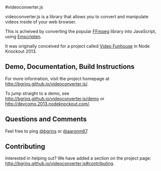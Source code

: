 #videoconverter.js

videoconverter.js is a library that allows you to convert and manipulate videos inside of your web browser.

This is acheived by converting the popular [FFmpeg](http://ffmpeg.org/) library into JavaScript, using [Emscripten](https://github.com/kripken/emscripten).

It was originally conceived for a project called [Video Funhouse](http://nodeknockout.com/teams/devcomo) in Node Knockout 2013.


## Demo, Documentation, Build Instructions

For more information, visit the project homepage at http://bgrins.github.io/videoconverter.js/.

To jump straight to a demo, see http://bgrins.github.io/videoconverter.js/demo or http://devcomo.2013.nodeknockout.com/.

## Questions and Comments

Feel free to ping [@bgrins](https://github.com/bgrins/bgrins) or [@aaronm67](https://github.com/bgrins/aaronm67).

## Contributing

Interested in helping out?  We have added a section on the project page: http://bgrins.github.io/videoconverter.js#contributing.

